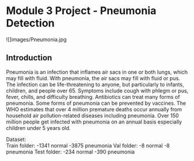 # Module 3 Project - Pneumonia Detection

![]images/Pneumonia.jpg

## Introduction  
Pneumonia is an infection that inflames air sacs in one or both lungs, which may fill with fluid.
With pneumonia, the air sacs may fill with fluid or pus. The infection can be life-threatening to anyone, but particularly to infants, children, and people over 65.
Symptoms include cough with phlegm or pus, fever, chills, and difficulty breathing.
Antibiotics can treat many forms of pneumonia. Some forms of pneumonia can be prevented by vaccines.
The WHO estimates that over 4 million premature deaths occur annually from household air pollution-related diseases including pneumonia. Over 150 million people get infected with pneumonia on an annual basis especially children under 5 years old.

Dataset:  
Train folder:
-1341 normal
-3875 pneumonia
Val folder:
-8 normal
-8 pneumonia
Test folder:
-234 normal
-390 pneumonia
